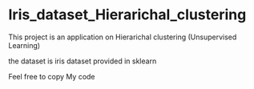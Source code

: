 # Iris_dataset_Hierarichal_clustering

This project is an application on Hierarichal clustering (Unsupervised Learning)

the dataset is iris dataset provided in sklearn

Feel free to copy My code
